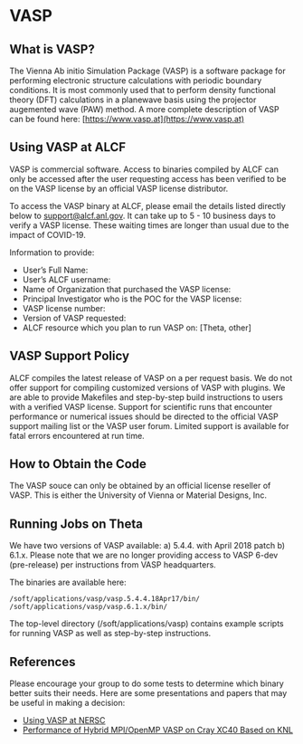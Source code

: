 # VASP

## What is VASP?
The Vienna Ab initio Simulation Package (VASP) is a software package for performing electronic structure calculations with periodic boundary conditions. It is most commonly used that to perform density functional theory (DFT) calculations in a planewave basis using the projector augemented wave (PAW) method. A more complete description of VASP can be found here:
[https://www.vasp.at](https://www.vasp.at)

## Using VASP at ALCF
VASP is commercial software. Access to binaries compiled by ALCF can only be accessed after the user requesting access has been verified to be on the VASP license by an official VASP license distributor. 

To access the VASP binary at ALCF, please email the details listed directly below to [support@alcf.anl.gov](mailto:support@alcf.anl.gov). It can take up to 5 - 10 business days to verify a VASP license. These waiting times are longer than usual due to the impact of COVID-19.

Information to provide:
- User’s Full Name:
- User’s ALCF username:
- Name of Organization that purchased the VASP license:
- Principal Investigator who is the POC for the VASP license:
- VASP license number:
- Version of VASP requested: 
- ALCF resource which you plan to run VASP on: [Theta, other]

## VASP Support Policy
ALCF compiles the latest release of VASP on a per request basis. We do not offer support for compiling customized versions of VASP with plugins. We are able to provide Makefiles and step-by-step build instructions to users with a verified VASP license. Support for scientific runs that encounter performance or numerical issues should be directed to the official VASP support mailing list or the VASP user forum. Limited support is available for fatal errors encountered at run time. 

## How to Obtain the Code
The VASP souce can only be obtained by an official license reseller of VASP. This is either the University of Vienna or Material Designs, Inc.

## Running Jobs on Theta
We have two versions of VASP available: a) 5.4.4. with April 2018 patch b) 6.1.x. Please note that we are no longer providing access to VASP 6-dev (pre-release) per instructions from VASP headquarters.

The binaries are available here:
```
/soft/applications/vasp/vasp.5.4.4.18Apr17/bin/
/soft/applications/vasp/vasp.6.1.x/bin/
```
The top-level directory (/soft/applications/vasp) contains example scripts for running VASP as well as step-by-step instructions.

## References

Please encourage your group to do some tests to determine which binary better suits their needs. Here are some presentations and papers that may be useful in making a decision:
- [Using VASP at NERSC](https://www.nersc.gov/assets/Uploads/Using-VASP-at-NERSC-20180629.pdf)
- [Performance of Hybrid MPI/OpenMP VASP on Cray XC40 Based on KNL](https://cug.org/proceedings/cug2017_proceedings/includes/files/pap134s2-file1.pdf)

